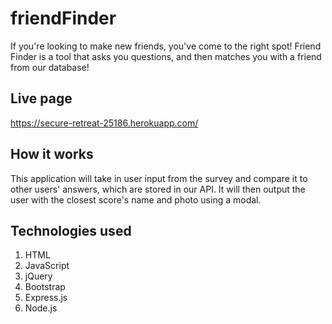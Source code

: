 # friendFinder
If you're looking to make new friends, you've come to the right spot! Friend Finder is a tool that asks you questions, and then matches you with a friend from our database!  

## Live page

https://secure-retreat-25186.herokuapp.com/

## How it works
This application will take in user input from the survey and compare it to other users' answers, which are stored in our API. It will then output the user with the closest score's name and photo using a modal. 

## Technologies used
 1. HTML
 2. JavaScript
 3. jQuery
 4. Bootstrap
 5. Express.js
 6. Node.js
